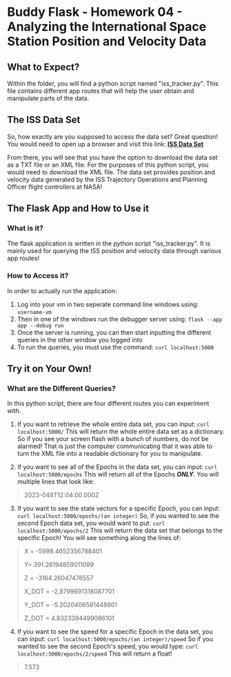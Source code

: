 # Buddy Flask - Homework 04 - Analyzing the International Space Station Position and Velocity Data

## What to Expect?

Within the folder, you will find a python script named "iss_tracker.py". This file contains different app routes that
will help the user obtain and manipulate parts of the data. 

## The ISS Data Set

So, how exactly are you supposed to access the data set? Great question! You would need to open up a browser and visit
this link: **[ISS Data Set](https://spotthestation.nasa.gov/trajectory_data.cfm)**

From there, you will see that you have the option to download the data set as a TXT file or an XML file. For the 
purposes of this python script, you would need to download the XML file. The data set provides position and velocity
data generated by the ISS Trajectory Operations and Planning Officer flight controllers at NASA!

## The Flask App and How to Use it

### What is it?
The flask application is written in the python script "iss_tracker.py". It is mainly used for querying the ISS position 
and velocity data through various app routes!

### How to Access it?
In order to actually run the application:

1. Log into your vm in two seperate command line windows using:
``username-vm``
2. Then in one of the windows run the debugger server using:
``flask --app app --debug run``
3. Once the server is running, you can then start inputting the different queries in the other window you logged into
4. To run the queries, you must use the command:
``curl localhost:5000``

## Try it on Your Own!

### What are the Different Queries?
In this python script, there are four different routes you can experiment with.

1. If you want to retrieve the whole entire data set, you can input:
``curl localhost:5000/``
This will return the whole entire data set as a dictionary. So if you see your screen flash with a bunch of numbers, 
do not be alarmed! That is just the computer communicating that it was able to turn the XML file into a readable 
dictionary for you to manipulate.

2. If you want to see all of the Epochs in the data set, you can input:
``curl localhost:5000/epochs``
This will return all of the Epochs ***ONLY***. You will multiple lines that look like:

> 2023-048T12:04:00.000Z

3. If you want to see the state vectors for a specific Epoch, you can input:
``curl localhost:5000/epochs/(an integer)``
So, if you wanted to see the second Epoch data set, you would want to put:
``curl localhost:5000/epochs/2``
This will return the data set that belongs to the specific Epoch! You will see something along the lines of:

> X = -5998.4652356788401
>
> Y= 391.26194859011099
>
> Z = -3164.26047476557
>
> X_DOT = -2.8799691318087701
>
> Y_DOT = -5.2020406581448801
>
> Z_DOT = 4.8323394499086101

4. If you want to see the speed for a specific Epoch in the data set, you can input:
``curl localhost:5000/epochs/(an integer)/speed``
So if you wanted to see the second Epoch's speed, you would type:
``curl localhost:5000/epochs/2/speed``
This will return a float! 

> 7.573

